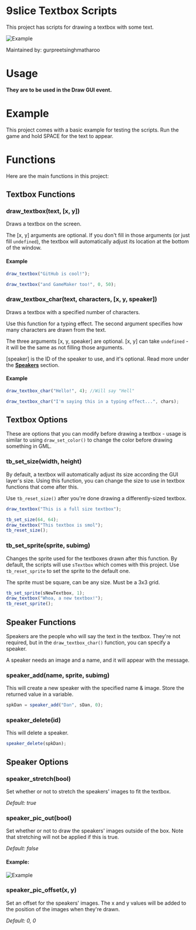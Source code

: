 # 9slice Textbox Scripts

This project has scripts for drawing a textbox with some text.

![Example](https://i.imgur.com/tUIsbuY.gif)

Maintained by: gurpreetsinghmatharoo

# Usage

**They are to be used in the Draw GUI event.**

# Example

This project comes with a basic example for testing the scripts. Run the game and hold SPACE for the text to appear.

# Functions

Here are the main functions in this project:

## Textbox Functions

### draw_textbox(text, [x, y])

Draws a textbox on the screen.

The [x, y] arguments are optional. If you don't fill in those arguments (or just fill `undefined`), the textbox will automatically adjust its location at the bottom of the window.

#### Example

```js
draw_textbox("GitHub is cool!");

draw_textbox("and GameMaker too!", 0, 50);
```

### draw_textbox_char(text, characters, [x, y, speaker])

Draws a textbox with a specified number of characters.

Use this function for a typing effect. The second argument specifies how many characters are drawn from the text.

The three arguments [x, y, speaker] are optional. [x, y] can take `undefined` - it will be the same as not filling those arguments.

[speaker] is the ID of the speaker to use, and it's optional. Read more under the [**Speakers**](https://github.com/GameMakerDiscord/textbox-9slice/blob/master/README.md#speaker-functions) section.

#### Example
```js
draw_textbox_char("Hello!", 4); //Will say "Hell"

draw_textbox_char("I'm saying this in a typing effect...", chars);
```

## Textbox Options

These are options that you can modify before drawing a textbox - usage is similar to using `draw_set_color()` to change the color before drawing something in GML.

### tb_set_size(width, height)

By default, a textbox will automatically adjust its size according the GUI layer's size. Using this function, you can change the size to use in textbox functions that come after this.

Use `tb_reset_size()` after you're done drawing a differently-sized textbox.

```js
draw_textbox("This is a full size textbox");

tb_set_size(64, 64);
draw_textbox("This textbox is smol");
tb_reset_size();
```

### tb_set_sprite(sprite, subimg)

Changes the sprite used for the textboxes drawn after this function. By default, the scripts will use `sTextbox` which comes with this project. Use `tb_reset_sprite` to set the sprite to the default one.

The sprite must be square, can be any size. Must be a 3x3 grid.

```js
tb_set_sprite(sNewTextbox, 1);
draw_textbox("Whoa, a new textbox!");
tb_reset_sprite();
```

## Speaker Functions

Speakers are the people who will say the text in the textbox. They're not required, but in the `draw_textbox_char()` function, you can specify a speaker.

A speaker needs an image and a name, and it will appear with the message.

### speaker_add(name, sprite, subimg)

This will create a new speaker with the specified name & image. Store the returned value in a variable.

```js
spkDan = speaker_add("Dan", sDan, 0);
```

### speaker_delete(id)

This will delete a speaker.

```js
speaker_delete(spkDan);
```

## Speaker Options

### speaker_stretch(bool)

Set whether or not to stretch the speakers' images to fit the textbox.

*Default: true*

### speaker_pic_out(bool)

Set whether or not to draw the speakers' images outside of the box. Note that stretching will not be applied if this is true.

*Default: false*

#### Example:

![Example](https://i.imgur.com/czrxeKA.png)

### speaker_pic_offset(x, y)

Set an offset for the speakers' images. The x and y values will be added to the position of the images when they're drawn.

*Default: 0, 0*
